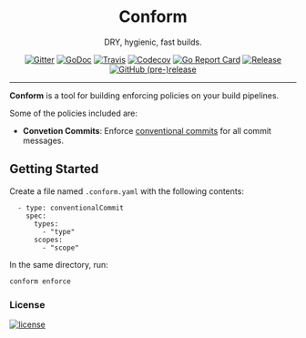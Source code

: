 <p align="center">
  <h1 align="center">Conform</h1>
  <p align="center">DRY, hygienic, fast builds.</p>
  <p align="center">
    <a href="https://gitter.im/autonomy/conform"><img alt="Gitter" src="https://img.shields.io/gitter/room/autonomy/conform.svg?style=flat-square"></a>
    <a href="https://godoc.org/github.com/autonomy/conform"><img alt="GoDoc" src="http://img.shields.io/badge/godoc-reference-blue.svg?style=flat-square"></a>
    <a href="https://travis-ci.org/autonomy/conform"><img alt="Travis" src="https://img.shields.io/travis/autonomy/conform.svg?style=flat-square"></a>
    <a href="https://codecov.io/gh/autonomy/conform"><img alt="Codecov" src="https://img.shields.io/codecov/c/github/autonomy/conform.svg?style=flat-square"></a>
    <a href="https://goreportcard.com/report/github.com/autonomy/conform"><img alt="Go Report Card" src="https://goreportcard.com/badge/github.com/autonomy/conform?style=flat-square"></a>
    <a href="https://github.com/autonomy/conform/releases/latest"><img alt="Release" src="https://img.shields.io/github/release/autonomy/conform.svg?style=flat-square"></a>
    <a href="https://github.com/autonomy/conform/releases/latest"><img alt="GitHub (pre-)release" src="https://img.shields.io/github/release/autonomy/conform/all.svg?style=flat-square"></a>
  </p>
</p>

---

**Conform** is a tool for building enforcing policies on your build pipelines.

Some of the policies included are:

- **Convetion Commits**: Enforce [conventional commits](https://www.conventionalcommits.org) for all commit messages.

## Getting Started

Create a file named `.conform.yaml` with the following contents:

```yaml:
  - type: conventionalCommit
    spec:
      types:
        - "type"
      scopes:
        - "scope"
```

In the same directory, run:

```bash
conform enforce
```

### License
[![license](https://img.shields.io/github/license/autonomy/conform.svg?style=flat-square)](https://github.com/autonomy/conform/blob/master/LICENSE)
